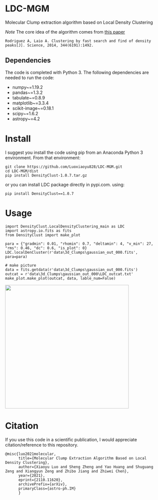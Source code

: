# LDC-MGM
Molecular Clump extraction algorithm based on Local Density Clustering

*Note* The core idea of the algorithm comes from [this paper](https://ui.adsabs.harvard.edu/abs/2014Sci...344.1492R/abstract)
```
Rodriguez A, Laio A. Clustering by fast search and find of density peaks[J]. Science, 2014, 344(6191):1492.
```

## Dependencies
The code is completed with Python  3. The following dependencies are needed to run the code:

* numpy~=1.19.2
* pandas~=1.3.2
* tabulate~=0.8.9
* matplotlib~=3.3.4
* scikit-image~=0.18.1
* scipy~=1.6.2
* astropy~=4.2



# Install
I suggest you install the code using pip from an Anaconda Python 3 environment. From that environment:
```
git clone https://github.com/Luoxiaoyu828/LDC-MGM.git
cd LDC-MGM/dist
pip install DensityClust-1.0.7.tar.gz
```
or you can install LDC package directly in pypi.com. using:
```
pip install DensityClust==1.0.7
```

# Usage
```
import DensityClust.LocalDensityClustering_main as LDC
import astropy.io.fits as fits
from DensityClust import make_plot

para = {"gradmin": 0.01, "rhomin": 0.7, "deltamin": 4, "v_min": 27, "rms": 0.46, "dc": 0.6, "is_plot": 0}
LDC.localDenCluster(r'data\3d_Clumps\gaussian_out_000.fits', para=para)

# make picture
data = fits.getdata(r'data\3d_Clumps\gaussian_out_000.fits')
outcat = r'data\3d_Clumps\gaussian_out_000\LDC_outcat.txt'
make_plot.make_plot(outcat, data, lable_num=False)

```
<img src="https://github.com/Luoxiaoyu828/LDC-MGM/blob/main/data/2d_Clumps/gaussian2D_out_000/result.png" width="400px">


# Citation
If you use this code in a scientific publication, I would appreciate citation/reference to this repository. 

```
@misc{luo2021molecular,
      title={Molecular Clump Extraction Algorithm Based on Local Density Clustering}, 
      author={Xiaoyu Luo and Sheng Zheng and Yao Huang and Shuguang Zeng and Xiangyun Zeng and Zhibo Jiang and Zhiwei Chen},
      year={2021},
      eprint={2110.11620},
      archivePrefix={arXiv},
      primaryClass={astro-ph.IM}
      }
```
